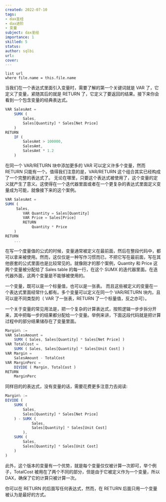 ```yaml
---
created: 2022-07-10
tags: 
- dax圣经 
- dax进阶 
- 变量
subject: dax圣经
importance: 1
skilled: 5
status:
author: sqlbi
url:
cover: 
---
```


```dataview
list url
where file.name = this.file.name
```


当我们在一个表达式里面引入变量时，需要了解的第一个关键词就是 VAR 了，它定义了变量，紧随其后的就是 RETURN 了，它定义了要返回的结果。接下来你会看到一个包含变量的经典表达式。

```js
VAR SalesAmt =
    SUMX (
        Sales,
        Sales[Quantity] * Sales[Net Price]
    )
RETURN
    IF (
        SalesAmt > 100000,
        SalesAmt,
        SalesAmt * 1.2
    )
```

在同一个 VAR/RETURN 块中添加更多的 VAR 可以定义许多个变量，然而 RETURN 只能有一个。值得我们注意的是，VAR/RETURN 这个组合其实已经构成了一个完整的表达式了。 无论在哪里，只要这个表达式被使用了，这个变量的定义就产生了意义。这使得在一个迭代器里面或者在一个更复杂的表达式里面定义变量成为可能，就像接下来的这个案例。

```js
VAR SalesAmt =
SUMX (
     Sales,
        VAR Quantity = Sales[Quantity]
        VAR Price = Sales[Price]
        RETURN
            Quantity * Price
    )
RETURN 
    ...
```

在写一个度量值的公式的时候，变量通常被定义在最前面，然后在整段代码中，都可以拿来被使用。然而，这仅仅是一种写作习惯而已，不把它写在最前面，写在其他嵌套的公式里面也是比较常见的。就像刚才的那个案例，Quantity 和 Price 这两个变量被分配给了 Sales table 的每一行，在这个 SUMX 的迭代器里面。在迭代器外面，这两个变量是不能够被使用的。

一个变量，既可以是一个标量值，也可以是一张表。 而且这些被定义的变量在一个表达式里面经常什么都有。多个变量可以定义在同一个 VAR/RETURN 块内，且可以是不同类型的（ VAR 了一张表，RETURN 了一个标量值，反之亦可）。

一个关于变量的常见用法是，把一个复杂的计算表达式，按照逻辑一步步拆分开来，其中把每一步的结果都分配给一个变量。举例来讲，下面这段代码就是把计算过程中的部分结果储存在了变量里面。

```js
Margin% :=
VAR SalesAmount =
    SUMX ( Sales, Sales[Quantity] * Sales[Net Price] )
VAR TotalCost =
    SUMX ( Sales, Sales[Quantity] * Sales[Unit Cost] )
VAR Margin = 
    SalesAmount - TotalCost
VAR MarginPerc =
    DIVIDE ( Margin, TotalCost )
RETURN
    MarginPerc
```

同样目的的表达式，没有变量的话，需要花费更多注意力去阅读:

```js
Margin% :=
DIVIDE (
    SUMX (
        Sales,
        Sales[Quantity] * Sales[Net Price]
    ) - SUMX (
            Sales,
            Sales[Quantity] * Sales[Unit Cost]
        ),
    SUMX (
        Sales,
        Sales[Quantity] * Sales[Unit Cost]
    )
)
```

此外，这个版本的变量有一个优势，就是每个变量仅仅被计算一次即可，举个例子，TotalCost 被用在了两个不同的部分，但是由于它被定义作为一个变量，所以 DAX，确保了它的计算只被计算一次。

你可以在 RETURN 的后面写任何表达式，然而，在 RETURN 后面只用一个变量被认为是最好的方式。
